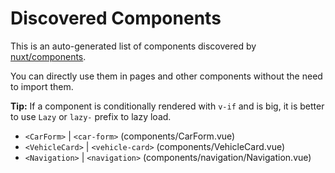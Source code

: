 # Discovered Components

This is an auto-generated list of components discovered by [nuxt/components](https://github.com/nuxt/components).

You can directly use them in pages and other components without the need to import them.

**Tip:** If a component is conditionally rendered with `v-if` and is big, it is better to use `Lazy` or `lazy-` prefix to lazy load.

- `<CarForm>` | `<car-form>` (components/CarForm.vue)
- `<VehicleCard>` | `<vehicle-card>` (components/VehicleCard.vue)
- `<Navigation>` | `<navigation>` (components/navigation/Navigation.vue)
